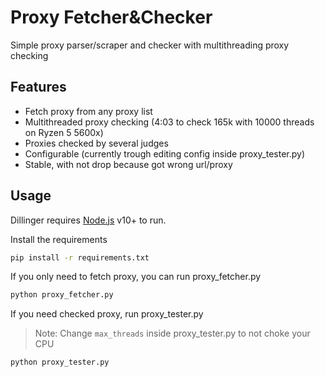
# Proxy Fetcher&Checker
Simple proxy parser/scraper and checker with multithreading proxy checking
## Features
- Fetch proxy from any proxy list
- Multithreaded proxy checking (4:03 to check 165k with 10000 threads on Ryzen 5 5600x)
- Proxies checked by several judges
- Configurable (currently trough editing config inside proxy_tester.py)
- Stable, with not drop because got wrong url/proxy

## Usage
Dillinger requires [Node.js](https://nodejs.org/) v10+ to run.

Install the requirements
```sh
pip install -r requirements.txt
```

If you only need to fetch proxy, you can run proxy_fetcher.py
```sh
python proxy_fetcher.py
```
If you need checked proxy, run proxy_tester.py
> Note: Change `max_threads` inside proxy_tester.py to not choke your CPU
```sh
python proxy_tester.py
```
